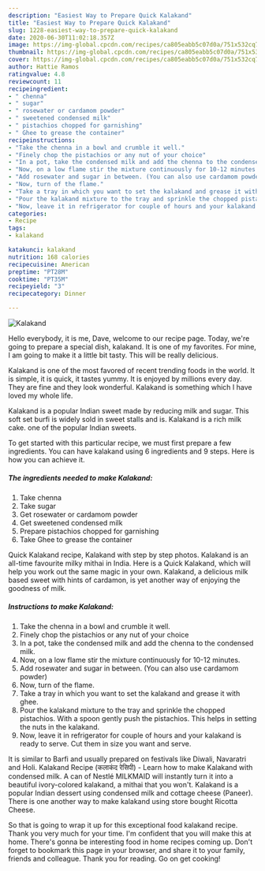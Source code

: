 ```yaml
---
description: "Easiest Way to Prepare Quick Kalakand"
title: "Easiest Way to Prepare Quick Kalakand"
slug: 1228-easiest-way-to-prepare-quick-kalakand
date: 2020-06-30T11:02:18.357Z
image: https://img-global.cpcdn.com/recipes/ca805eabb5c07d0a/751x532cq70/kalakand-recipe-main-photo.jpg
thumbnail: https://img-global.cpcdn.com/recipes/ca805eabb5c07d0a/751x532cq70/kalakand-recipe-main-photo.jpg
cover: https://img-global.cpcdn.com/recipes/ca805eabb5c07d0a/751x532cq70/kalakand-recipe-main-photo.jpg
author: Hattie Ramos
ratingvalue: 4.8
reviewcount: 11
recipeingredient:
- " chenna"
- " sugar"
- " rosewater or cardamom powder"
- " sweetened condensed milk"
- " pistachios chopped for garnishing"
- " Ghee to grease the container"
recipeinstructions:
- "Take the chenna in a bowl and crumble it well."
- "Finely chop the pistachios or any nut of your choice"
- "In a pot, take the condensed milk and add the chenna to the condensed milk."
- "Now, on a low flame stir the mixture continuously for 10-12 minutes."
- "Add rosewater and sugar in between. (You can also use cardamom powder)"
- "Now, turn of the flame."
- "Take a tray in which you want to set the kalakand and grease it with ghee."
- "Pour the kalakand mixture to the tray and sprinkle the chopped pistachios. With a spoon gently push the pistachios. This helps in setting the nuts in the kalakand."
- "Now, leave it in refrigerator for couple of hours and your kalakand is ready to serve. Cut them in size you want and serve."
categories:
- Recipe
tags:
- kalakand

katakunci: kalakand 
nutrition: 168 calories
recipecuisine: American
preptime: "PT28M"
cooktime: "PT35M"
recipeyield: "3"
recipecategory: Dinner

---
```



![Kalakand](https://img-global.cpcdn.com/recipes/ca805eabb5c07d0a/751x532cq70/kalakand-recipe-main-photo.jpg)

Hello everybody, it is me, Dave, welcome to our recipe page. Today, we're going to prepare a special dish, kalakand. It is one of my favorites. For mine, I am going to make it a little bit tasty. This will be really delicious.

Kalakand is one of the most favored of recent trending foods in the world. It is simple, it is quick, it tastes yummy. It is enjoyed by millions every day. They are fine and they look wonderful. Kalakand is something which I have loved my whole life.

Kalakand is a popular Indian sweet made by reducing milk and sugar. This soft set burfi is widely sold in sweet stalls and is. Kalakand is a rich milk cake. one of the popular Indian sweets.


To get started with this particular recipe, we must first prepare a few ingredients. You can have kalakand using 6 ingredients and 9 steps. Here is how you can achieve it.

<!--inarticleads1-->

##### The ingredients needed to make Kalakand:

1. Take  chenna
1. Take  sugar
1. Get  rosewater or cardamom powder
1. Get  sweetened condensed milk
1. Prepare  pistachios chopped for garnishing
1. Take  Ghee to grease the container


Quick Kalakand recipe, Kalakand with step by step photos. Kalakand is an all-time favourite milky mithai in India. Here is a Quick Kalakand, which will help you work out the same magic in your own. Kalakand, a delicious milk based sweet with hints of cardamon, is yet another way of enjoying the goodness of milk. 

<!--inarticleads2-->

##### Instructions to make Kalakand:

1. Take the chenna in a bowl and crumble it well.
1. Finely chop the pistachios or any nut of your choice
1. In a pot, take the condensed milk and add the chenna to the condensed milk.
1. Now, on a low flame stir the mixture continuously for 10-12 minutes.
1. Add rosewater and sugar in between. (You can also use cardamom powder)
1. Now, turn of the flame.
1. Take a tray in which you want to set the kalakand and grease it with ghee.
1. Pour the kalakand mixture to the tray and sprinkle the chopped pistachios. With a spoon gently push the pistachios. This helps in setting the nuts in the kalakand.
1. Now, leave it in refrigerator for couple of hours and your kalakand is ready to serve. Cut them in size you want and serve.


It is similar to Barfi and usually prepared on festivals like Diwali, Navaratri and Holi. Kalakand Recipe (कलाकंद रेसिपी) - Learn how to make Kalakand with condensed milk. A can of Nestlé MILKMAID will instantly turn it into a beautiful ivory-colored kalakand, a mithai that you won&#39;t. Kalakand is a popular Indian dessert using condensed milk and cottage cheese (Paneer). There is one another way to make kalakand using store bought Ricotta Cheese. 

So that is going to wrap it up for this exceptional food kalakand recipe. Thank you very much for your time. I'm confident that you will make this at home. There's gonna be interesting food in home recipes coming up. Don't forget to bookmark this page in your browser, and share it to your family, friends and colleague. Thank you for reading. Go on get cooking!
